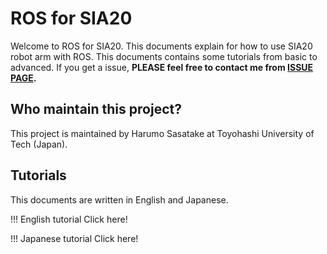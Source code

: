 # ROS for SIA20 

Welcome to ROS for SIA20.
This documents explain for how to use SIA20 robot arm with ROS.
This documents contains some tutorials from basic to advanced.
If you get a issue, **PLEASE feel free to contact me from [ISSUE PAGE](https://github.com/harumo11/sia20/issues).**


## Who maintain this project?
This project is maintained by Harumo Sasatake at Toyohashi University of Tech (Japan).

## Tutorials

This documents are written in English and Japanese.

!!! English tutorial
	Click here!

!!! Japanese tutorial
	Click here!

